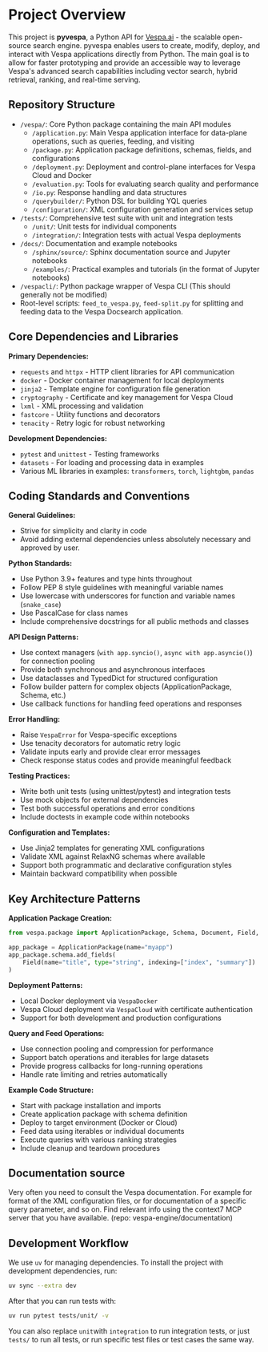 # Project Overview

This project is **pyvespa**, a Python API for [Vespa.ai](https://vespa.ai/) - the scalable open-source search engine. pyvespa enables users to create, modify, deploy, and interact with Vespa applications directly from Python. The main goal is to allow for faster prototyping and provide an accessible way to leverage Vespa's advanced search capabilities including vector search, hybrid retrieval, ranking, and real-time serving.

## Repository Structure

- `/vespa/`: Core Python package containing the main API modules
  - `/application.py`: Main Vespa application interface for data-plane operations, such as queries, feeding, and visiting
  - `/package.py`: Application package definitions, schemas, fields, and configurations
  - `/deployment.py`: Deployment and control-plane interfaces for Vespa Cloud and Docker
  - `/evaluation.py`: Tools for evaluating search quality and performance
  - `/io.py`: Response handling and data structures
  - `/querybuilder/`: Python DSL for building YQL queries
  - `/configuration/`: XML configuration generation and services setup
- `/tests/`: Comprehensive test suite with unit and integration tests
  - `/unit/`: Unit tests for individual components
  - `/integration/`: Integration tests with actual Vespa deployments
- `/docs/`: Documentation and example notebooks
  - `/sphinx/source/`: Sphinx documentation source and Jupyter notebooks
  - `/examples/`: Practical examples and tutorials (in the format of Jupyter notebooks)
- `/vespacli/`: Python package wrapper of Vespa CLI (This should generally not be modified)
- Root-level scripts: `feed_to_vespa.py`, `feed-split.py` for splitting and feeding data to the Vespa Docsearch application.

## Core Dependencies and Libraries

**Primary Dependencies:**
- `requests` and `httpx` - HTTP client libraries for API communication
- `docker` - Docker container management for local deployments
- `jinja2` - Template engine for configuration file generation
- `cryptography` - Certificate and key management for Vespa Cloud
- `lxml` - XML processing and validation
- `fastcore` - Utility functions and decorators
- `tenacity` - Retry logic for robust networking

**Development Dependencies:**
- `pytest` and `unittest` - Testing frameworks
- `datasets` - For loading and processing data in examples
- Various ML libraries in examples: `transformers`, `torch`, `lightgbm`, `pandas`

## Coding Standards and Conventions

**General Guidelines:**
- Strive for simplicity and clarity in code
- Avoid adding external dependencies unless absolutely necessary and approved by user.

**Python Standards:**
- Use Python 3.9+ features and type hints throughout
- Follow PEP 8 style guidelines with meaningful variable names
- Use lowercase with underscores for function and variable names (`snake_case`)
- Use PascalCase for class names
- Include comprehensive docstrings for all public methods and classes

**API Design Patterns:**
- Use context managers (`with app.syncio()`, `async with app.asyncio()`) for connection pooling
- Provide both synchronous and asynchronous interfaces
- Use dataclasses and TypedDict for structured configuration
- Follow builder pattern for complex objects (ApplicationPackage, Schema, etc.)
- Use callback functions for handling feed operations and responses

**Error Handling:**
- Raise `VespaError` for Vespa-specific exceptions
- Use tenacity decorators for automatic retry logic
- Validate inputs early and provide clear error messages
- Check response status codes and provide meaningful feedback

**Testing Practices:**
- Write both unit tests (using unittest/pytest) and integration tests
- Use mock objects for external dependencies
- Test both successful operations and error conditions
- Include doctests in example code within notebooks

**Configuration and Templates:**
- Use Jinja2 templates for generating XML configurations
- Validate XML against RelaxNG schemas where available
- Support both programmatic and declarative configuration styles
- Maintain backward compatibility when possible

## Key Architecture Patterns

**Application Package Creation:**
```python
from vespa.package import ApplicationPackage, Schema, Document, Field, RankProfile

app_package = ApplicationPackage(name="myapp")
app_package.schema.add_fields(
    Field(name="title", type="string", indexing=["index", "summary"])
)
```

**Deployment Patterns:**
- Local Docker deployment via `VespaDocker`
- Vespa Cloud deployment via `VespaCloud` with certificate authentication
- Support for both development and production configurations

**Query and Feed Operations:**
- Use connection pooling and compression for performance
- Support batch operations and iterables for large datasets
- Provide progress callbacks for long-running operations
- Handle rate limiting and retries automatically

**Example Code Structure:**
- Start with package installation and imports
- Create application package with schema definition
- Deploy to target environment (Docker or Cloud)
- Feed data using iterables or individual documents
- Execute queries with various ranking strategies
- Include cleanup and teardown procedures

## Documentation source

Very often you need to consult the Vespa documentation. For example for format of the XML configuration files, or for documentation of a specific query parameter, and so on. Find relevant info using the context7 MCP server that you have available. (repo: vespa-engine/documentation)


## Development Workflow

We use `uv` for managing dependencies.
To install the project with development dependencies, run:
```bash
uv sync --extra dev
``` 

After that you can run tests with:
```bash
uv run pytest tests/unit/ -v
```
You can also replace `unit`with `integration` to run integration tests, or just `tests/` to run all tests, or run specific test files or test cases the same way.